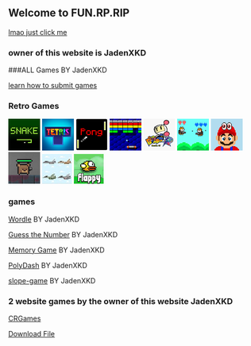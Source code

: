 ## Welcome to FUN.RP.RIP                                                                     




[lmao just click me](https://jadyennbt.github.io/Funny/)


###  owner of this website is JadenXKD


###ALL Games BY JadenXKD
                                                              


[learn how to submit games](video.html)     


### Retro Games

[![Snake](snake.png "Snake")](snake.html)
[![Tetris](tetris.png "Tetris")](tetris.html)
[![Pong](pong.png "Pong")](pong.html)
[![Breakout](Breakout.png "Breakout")](breakout.html)
[![Bomberman](bomberman.png "Bomberman")](bomberman.html)
[![Jetcat](Jetcat.png "Jetcat")](jetcat.html)
[![super mario Odyssey](mario.png "super mario Odyssey")](Marion.html)
[![Battlenite Pixel](battlenite.png "Battlenite Pixel")](battlenite.html)
[![Mission I The Plane](plane.jpg "Mission I The Plane")](plane.html)
[![Flappy Bird](Bird.png "Flappy bird")](bird.html)


### games 

[Wordle](https://jadyennbt.github.io/wordle-speedrun/)  BY JadenXKD

[Guess the Number](gg.html)  BY JadenXKD

[Memory Game](https://jadyennbt.github.io/memory-game/)  BY JadenXKD

[PolyDash](https://jadyennbt.github.io/PolyDash-/) BY JadenXKD

[slope-game](https://jadyennbt.github.io/slope-game/) BY JadenXKD

### 2 website games by the owner of this website JadenXKD



[CRGames](https://jadyennbt.github.io/games/#bounce)



























<a href="patrick.png" download>Download File</a>
